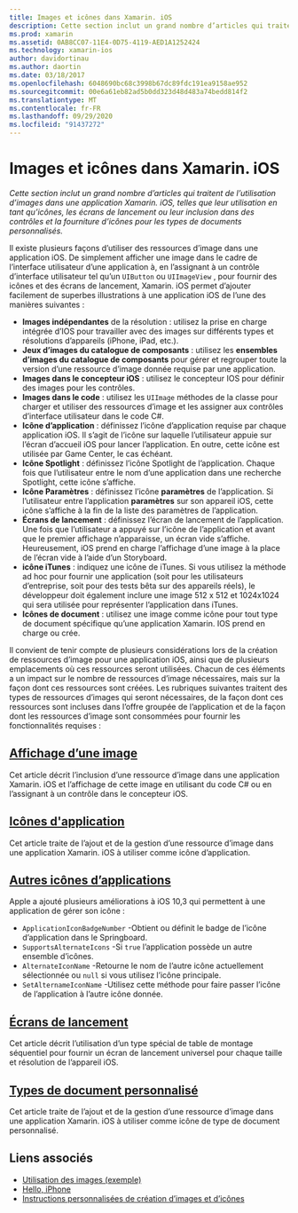 ```yaml
---
title: Images et icônes dans Xamarin. iOS
description: Cette section inclut un grand nombre d’articles qui traitent de l’utilisation d’images dans une application Xamarin. iOS, telles que leur utilisation en tant qu’icônes, les écrans de lancement ou leur inclusion dans des contrôles et la fourniture d’icônes pour les types de documents personnalisés.
ms.prod: xamarin
ms.assetid: 0AB8CC07-11E4-0D75-4119-AED1A1252424
ms.technology: xamarin-ios
author: davidortinau
ms.author: daortin
ms.date: 03/18/2017
ms.openlocfilehash: 6048690bc68c3998b67dc89fdc191ea9158ae952
ms.sourcegitcommit: 00e6a61eb82ad5b0dd323d48d483a74bedd814f2
ms.translationtype: MT
ms.contentlocale: fr-FR
ms.lasthandoff: 09/29/2020
ms.locfileid: "91437272"
---
```

# <a name="images-and-icons-in-xamarinios"></a>Images et icônes dans Xamarin. iOS

_Cette section inclut un grand nombre d’articles qui traitent de l’utilisation d’images dans une application Xamarin. iOS, telles que leur utilisation en tant qu’icônes, les écrans de lancement ou leur inclusion dans des contrôles et la fourniture d’icônes pour les types de documents personnalisés._

Il existe plusieurs façons d’utiliser des ressources d’image dans une application iOS. De simplement afficher une image dans le cadre de l’interface utilisateur d’une application à, en l’assignant à un contrôle d’interface utilisateur tel qu’un `UIButton` ou `UIImageView` , pour fournir des icônes et des écrans de lancement, Xamarin. iOS permet d’ajouter facilement de superbes illustrations à une application iOS de l’une des manières suivantes : 

- **Images indépendantes** de la résolution : utilisez la prise en charge intégrée d’IOS pour travailler avec des images sur différents types et résolutions d’appareils (iPhone, iPad, etc.).
- **Jeux d’images du catalogue de composants** : utilisez les **ensembles d’images du catalogue de composants** pour gérer et regrouper toute la version d’une ressource d’image donnée requise par une application.
- **Images dans le concepteur iOS** : utilisez le concepteur IOS pour définir des images pour les contrôles.
- **Images dans le code** : utilisez les `UIImage` méthodes de la classe pour charger et utiliser des ressources d’image et les assigner aux contrôles d’interface utilisateur dans le code C#.
- **Icône d’application** : définissez l’icône d’application requise par chaque application iOS. Il s’agit de l’icône sur laquelle l’utilisateur appuie sur l’écran d’accueil iOS pour lancer l’application. En outre, cette icône est utilisée par Game Center, le cas échéant.
- **Icône Spotlight** : définissez l’icône Spotlight de l’application. Chaque fois que l’utilisateur entre le nom d’une application dans une recherche Spotlight, cette icône s’affiche.
- **Icône Paramètres** : définissez l’icône **paramètres** de l’application. Si l’utilisateur entre l’application **paramètres** sur son appareil iOS, cette icône s’affiche à la fin de la liste des paramètres de l’application. 
- **Écrans de lancement** : définissez l’écran de lancement de l’application. Une fois que l’utilisateur a appuyé sur l’icône de l’application et avant que le premier affichage n’apparaisse, un écran vide s’affiche. Heureusement, iOS prend en charge l’affichage d’une image à la place de l’écran vide à l’aide d’un Storyboard. 
- **icône iTunes** : indiquez une icône de iTunes. Si vous utilisez la méthode ad hoc pour fournir une application (soit pour les utilisateurs d’entreprise, soit pour des tests bêta sur des appareils réels), le développeur doit également inclure une image 512 x 512 et 1024x1024 qui sera utilisée pour représenter l’application dans iTunes.
- **Icônes de document** : utilisez une image comme icône pour tout type de document spécifique qu’une application Xamarin. IOS prend en charge ou crée.

Il convient de tenir compte de plusieurs considérations lors de la création de ressources d’image pour une application iOS, ainsi que de plusieurs emplacements où ces ressources seront utilisées. Chacun de ces éléments a un impact sur le nombre de ressources d’image nécessaires, mais sur la façon dont ces ressources sont créées. Les rubriques suivantes traitent des types de ressources d’images qui seront nécessaires, de la façon dont ces ressources sont incluses dans l’offre groupée de l’application et de la façon dont les ressources d’image sont consommées pour fournir les fonctionnalités requises :

## <a name="displaying-an-image"></a>[Affichage d’une image](~/ios/app-fundamentals/images-icons/displaying-an-image.md)

Cet article décrit l’inclusion d’une ressource d’image dans une application Xamarin. iOS et l’affichage de cette image en utilisant du code C# ou en l’assignant à un contrôle dans le concepteur iOS.

## <a name="application-icons"></a>[Icônes d'application](~/ios/app-fundamentals/images-icons/app-icons.md)

Cet article traite de l’ajout et de la gestion d’une ressource d’image dans une application Xamarin. iOS à utiliser comme icône d’application.

## <a name="alternate-app-icons"></a>[Autres icônes d’applications](~/ios/app-fundamentals/images-icons/alternate-app-icons.md)

Apple a ajouté plusieurs améliorations à iOS 10,3 qui permettent à une application de gérer son icône :

- `ApplicationIconBadgeNumber` -Obtient ou définit le badge de l’icône d’application dans le Springboard.
- `SupportsAlternateIcons` -Si `true` l’application possède un autre ensemble d’icônes.
- `AlternateIconName` -Retourne le nom de l’autre icône actuellement sélectionnée ou `null` si vous utilisez l’icône principale.
- `SetAlternameIconName` -Utilisez cette méthode pour faire passer l’icône de l’application à l’autre icône donnée.

## <a name="launch-screens"></a>[Écrans de lancement](~/ios/app-fundamentals/images-icons/launch-screens.md)

Cet article décrit l’utilisation d’un type spécial de table de montage séquentiel pour fournir un écran de lancement universel pour chaque taille et résolution de l’appareil iOS.

## <a name="custom-document-types"></a>[Types de document personnalisé](~/ios/app-fundamentals/images-icons/custom-document-types.md)

Cet article traite de l’ajout et de la gestion d’une ressource d’image dans une application Xamarin. iOS à utiliser comme icône de type de document personnalisé.

## <a name="related-links"></a>Liens associés

- [Utilisation des images (exemple)](/samples/xamarin/ios-samples/workingwithimages)
- [Hello, iPhone](~/ios/get-started/hello-ios/index.md)
- [Instructions personnalisées de création d’images et d’icônes](https://developer.apple.com/library/ios/#documentation/UserExperience/Conceptual/MobileHIG/IconsImages/IconsImages.html)